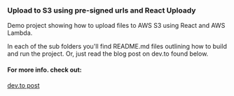 ### Upload to S3 using pre-signed urls and React Uploady

Demo project showing how to upload files to AWS S3 using React and AWS Lambda.

In each of the sub folders you'll find README.md files outlining how to build and run the project. Or, just read the blog post on dev.to found below.

#### For more info. check out:
[dev.to post](https://dev.to/danstanhope/react-file-upload-using-s3-pre-signed-urls-1a6d)


